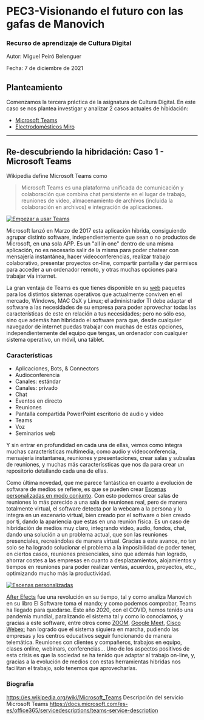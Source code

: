# PEC3-Visionando el futuro con las gafas de Manovich
### Recurso de aprendizaje de Cultura Digital 


Autor: Miguel Peiró Belenguer

Fecha: 7 de diciembre de 2021



## Planteamiento
Comenzamos la tercera práctica de la asignatura de Cultura Digital. En este caso se nos plantea investigar y analizar 2 casos actuales de hibidación:
- [Microsoft Teams](https://www.microsoft.com/es-es/microsoft-teams/group-chat-software)
- [Electrodomésticos Miro](https://www.miro.es/)

---

## Re-descubriendo la hibridación: Caso 1 - Microsoft Teams

Wikipedia define Microsoft Teams como
>Microsoft Teams es una plataforma unificada de comunicación y colaboración que combina chat persistente en el lugar de trabajo, reuniones de video, almacenamiento de archivos (incluida la colaboración en archivos) e integración de aplicaciones.  

[![Empezar a usar Teams](https://imgur.com/zvTzjPV.png)](https://www.youtube.com/watch?v=ypu2xGB_Kcg "Click para ver") 

Microsoft lanzó en Marzo de 2017 esta aplicación hibrida, consiguiendo agrupar distinto software, independientemente que sean o no productos de Microsoft, en una sola APP. Es un "all in one" dentro de una misma aplicación, no es necesario salir de la misma para poder chatear con mensajería instantánea, hacer videoconferencias, realizar trabajo colaborativo, presentar proyectos on-line, compartir pantalla y dar permisos para acceder a un ordenador remoto, y otras muchas opciones para trabajar vía internet.  

La gran ventaja de Teams es que tienes disponible en su [web](https://docs.microsoft.com/es-es/microsoftteams/get-clients "Descarga Microsoft Teams") paquetes para los distintos sistemas operativos que actualmente conviven en el mercado, Windows, MAC OsX y Linux; el administrador TI debe adaptar el software a las necesidades de su empresa para poder aprovechar todas las características de este en relación a tus necesidades; pero no sólo eso, sino que además han hibridado el software para que, desde cualquier navegador de internet puedas trabajar con muchas de estas opciones, independientemente del equipo que tengas, un ordenador con cualquier sistema operativo, un móvil, una táblet.  

### Características
- Aplicaciones, Bots, & Connectors
- Audioconferencia
- Canales: estándar
- Canales: privado
- Chat
- Eventos en directo	
- Reuniones
- Pantalla compartida PowerPoint escritorio de audio y vídeo
- Teams
- Voz
- Seminarios web  

Y sin entrar en profundidad en cada una de ellas, vemos como integra muchas características multimedia, como audio y videoconferencia, mensajería instantanea, reuniones y presentaciones, crear salas y subsalas de reuniones, y muchas más caracteríssticas que nos da para crear un repositorio detallando cada una de ellas.  

Como última novedad, que me parece fantástica en cuanto a evolución de software de medios se refiere, es que se pueden crear [Escenas personalizadas en modo conjunto](https://docs.microsoft.com/es-es/microsoftteams/platform/apps-in-teams-meetings/teams-together-mode "Pincha en el enlace"). Con esto podemos crear salas de reuniones lo más parecido a una sala de reuniones real, pero de manera totalmente virtual, el software detecta por la webcam a la persona y lo integra en un escenario virtual, bien creado por el software o bien creado por ti, dando la apariencia que estas en una reunión física. Es un caso de hibridación de medios muy claro, integrando video, audio, fondos, chat, dando una solución a un problema actual, que son las reuniones presenciales, recreándolas de manera virtual.  Gracias a este avance, no tan solo se ha logrado solucionar el problema a la imposibilidad de poder tener, en ciertos casos, reuniones presenciales, sino que además han logrado, ahorrar costes a las empresas en cuanto a desplazamientos, alojamientos y tiempos en reuniones para poder realizar ventas, acuerdos, proyectos, etc., optimizando mucho más la productividad.


[![Escenas personalizadas](https://docs.microsoft.com/es-es/microsoftteams/platform/assets/images/apps-in-meetings/launchtogethermode.png)](https://docs.microsoft.com/es-es/microsoftteams/platform/apps-in-teams-meetings/teams-together-mode "Escenas Personalizadas")

[After Efects](https://www.adobe.com/es/products/aftereffects.html) fue una revolución en su tiempo, tal y como analiza Manovich en su libro El Software toma el mando; y como podemos comprobar, Teams ha llegado para quedarse. Este año 2020, con el COVID, hemos tenido una pandemia mundial, paralizando el sistema tal y como lo conociamos, y gracias a este software, entre otros como [ZOOM](https://zoom.us/), [Google Meet](https://meet.google.com/), [Cisco Webex](https://www.webex.com/es/index.html); han logrado que el sistema siguiera en marcha, pudiendo las empresas y los centros educativos seguir funcionando de manera telemática. Reuniones con clientes y compañeros, trabajos en equipo, clases online, webinars, conferencias... Uno de los aspectos positivos de esta crisis es que la sociedad se ha tenido que adaptar al trabajo on-line, y, gracias a la evolución de medios con estas herramientas hibridas nos facilitan el trabajo, solo tenemos que aprovecharlas.




### Biografía
https://es.wikipedia.org/wiki/Microsoft_Teams
Descripción del servicio Microsoft Teams https://docs.microsoft.com/es-es/office365/servicedescriptions/teams-service-description
